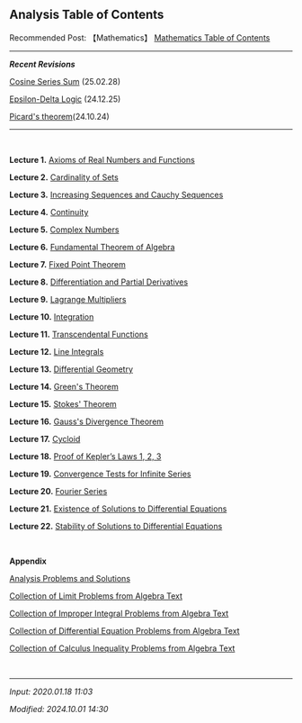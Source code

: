 ## **Analysis Table of Contents**

Recommended Post: 【Mathematics】 [Mathematics Table of Contents](https://jb243.github.io/pages/764)

---

_**Recent Revisions**_

[Cosine Series Sum](https://jb243.github.io/pages/1823) (25.02.28)

[Epsilon-Delta Logic](https://jb243.github.io/pages/319) (24.12.25)

[Picard's theorem](https://jb243.github.io/pages/1827)(24.10.24)

---

<br>

**Lecture 1.** [Axioms of Real Numbers and Functions](https://jb243.github.io/pages/1794)

**Lecture 2.** [Cardinality of Sets](https://jb243.github.io/pages/1801)

**Lecture 3.** [Increasing Sequences and Cauchy Sequences](https://jb243.github.io/pages/1802)

**Lecture 4.** [Continuity](https://jb243.github.io/pages/1805)

**Lecture 5.** [Complex Numbers](https://jb243.github.io/pages/611)

**Lecture 6.** [Fundamental Theorem of Algebra](https://jb243.github.io/pages/1806)

**Lecture 7.** [Fixed Point Theorem](https://jb243.github.io/pages/1807)

**Lecture 8.** [Differentiation and Partial Derivatives](https://jb243.github.io/pages/1810)

**Lecture 9.** [Lagrange Multipliers](https://jb243.github.io/pages/1813)

**Lecture 10.** [Integration](https://jb243.github.io/pages/1814)

**Lecture 11.** [Transcendental Functions](https://jb243.github.io/pages/1823)

**Lecture 12.** [Line Integrals](https://jb243.github.io/pages/1817)

**Lecture 13.** [Differential Geometry](https://jb243.github.io/pages/2017)

**Lecture 14.** [Green's Theorem](https://jb243.github.io/pages/1818)

**Lecture 15.** [Stokes' Theorem](https://jb243.github.io/pages/1819)

**Lecture 16.** [Gauss's Divergence Theorem](https://jb243.github.io/pages/1820)

**Lecture 17.** [Cycloid](https://jb243.github.io/pages/1821)

**Lecture 18.** [Proof of Kepler’s Laws 1, 2, 3](https://jb243.github.io/pages/1822)

**Lecture 19.** [Convergence Tests for Infinite Series](https://jb243.github.io/pages/1824)

**Lecture 20.** [Fourier Series](https://jb243.github.io/pages/1826)

**Lecture 21.** [Existence of Solutions to Differential Equations](https://jb243.github.io/pages/1827)

**Lecture 22.** [Stability of Solutions to Differential Equations](https://jb243.github.io/pages/1828)

<br>

**Appendix**

[Analysis Problems and Solutions](https://jb243.github.io/pages/790)

[Collection of Limit Problems from Algebra Text](https://jb243.github.io/pages/651)

[Collection of Improper Integral Problems from Algebra Text](https://jb243.github.io/pages/652)

[Collection of Differential Equation Problems from Algebra Text](https://jb243.github.io/pages/650)

[Collection of Calculus Inequality Problems from Algebra Text](https://jb243.github.io/pages/641)

<br>

---

_Input: 2020.01.18 11:03_

_Modified: 2024.10.01 14:30_
